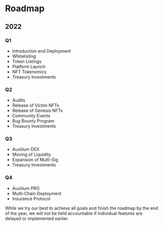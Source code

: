 # Roadmap

## 2022

### Q1

* Introduction and Deployment
* &#x20;Whitelisting
* Token Listings&#x20;
* Platform Launch
* NFT Tokenomics&#x20;
* Treasury Investments

### Q2

* Audits&#x20;
* Release of Victim NFTs
* Release of Genesis NFTs
* Community Events&#x20;
* Bug Bounty Program&#x20;
* Treasury Investments

### Q3

* Auxilium DEX&#x20;
* Moving of Liquidity&#x20;
* Expansion of Multi-Sig&#x20;
* Treasury Investments

### Q4

* &#x20;Auxilium PRO&#x20;
* Multi-Chain Deployment
* &#x20;Insurance Protocol



While we try our best to achieve all goals and finish the roadmap by the end of the year, we will not be held accountable if individual features are delayed or implemented earlier.

